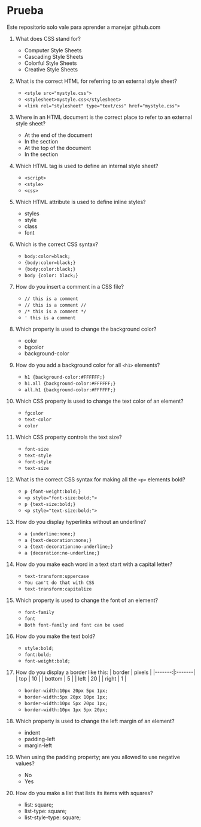 Prueba
======

Este repositorio solo vale para aprender a manejar github.com

1. What does CSS stand for?
	- Computer Style Sheets
	- Cascading Style Sheets
	- Colorful Style Sheets
	- Creative Style Sheets

2. What is the correct HTML for referring to an external style sheet?
	- ` <style src="mystyle.css"> `
	- ` <stylesheet>mystyle.css</stylesheet> `
	- ` <link rel="stylesheet" type="text/css" href="mystyle.css"> `
 	 
3. Where in an HTML document is the correct place to refer to an external style sheet?
	- At the end of the document
	- In the <body> section
	- At the top of the document
	- In the <head> section

4. Which HTML tag is used to define an internal style sheet?
	- `<script>`
	- `<style>`
	- `<css>`
 	
5. Which HTML attribute is used to define inline styles?
	- styles
	- style
	- class
	- font
	 
6. Which is the correct CSS syntax?
	- ` body:color=black; `
	- ` {body:color=black;} `
	- ` {body;color:black;} `
	- ` body {color: black;} `

7. How do you insert a comment in a CSS file?
	- `// this is a comment`
	- `// this is a comment //`
	- `/* this is a comment */`
	- `' this is a comment`

8. Which property is used to change the background color?
	- color
	- bgcolor
	- background-color

9. How do you add a background color for all `<h1>` elements?
	- `h1 {background-color:#FFFFFF;}`
	- `h1.all {background-color:#FFFFFF;}`
	- `all.h1 {background-color:#FFFFFF;}`

10. Which CSS property is used to change the text color of an element?
	- `fgcolor`
	- `text-color`
	- `color`
 
11. Which CSS property controls the text size?
	- `font-size`
	- `text-style`
	- `font-style`
	- `text-size`

12. What is the correct CSS syntax for making all the `<p>` elements bold?
	- `p {font-weight:bold;}`
	- `<p style="font-size:bold;">`
	- `p {text-size:bold;}`
	- `<p style="text-size:bold;">`

13. How do you display hyperlinks without an underline?
	- `a {underline:none;}`
	- `a {text-decoration:none;}`
	- `a {text-decoration:no-underline;}`
	- `a {decoration:no-underline;}`
	
14. How do you make each word in a text start with a capital letter?
	- `text-transform:uppercase`
	- `You can't do that with CSS`
	- `text-transform:capitalize`

15. Which property is used to change the font of an element?
	- `font-family`
	- `font`
	- `Both font-family and font can be used`

16. How do you make the text bold?
	- `style:bold;`
	- `font:bold;`
	- `font-weight:bold;`

17. How do you display a border like this:
| border | pixels |
|-------:|:-------|
| top    | 10 |
| bottom | 5  |
| left   | 20 |
| right  | 1  |
	- `border-width:10px 20px 5px 1px;`
	- `border-width:5px 20px 10px 1px;`
	- `border-width:10px 5px 20px 1px;`
	- `border-width:10px 1px 5px 20px;`

18. Which property is used to change the left margin of an element?
	- indent
	- padding-left
	- margin-left
 
19. When using the padding property; are you allowed to use negative values?
	- No
	- Yes
 
20. How do you make a list that lists its items with squares?
	- list: square;
	- list-type: square;
	- list-style-type: square;
